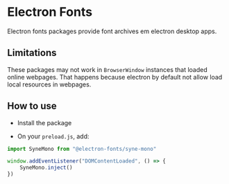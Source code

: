 # Electron Fonts

Electron fonts packages provide font archives em electron desktop apps.

## Limitations

These packages may not work in `BrowserWindow` instances that loaded online webpages. That happens because electron by default not allow load local resources in webpages.

## How to use

* Install the package

* On your `preload.js`, add:

```ts
import SyneMono from "@electron-fonts/syne-mono"

window.addEventListener("DOMContentLoaded", () => {
    SyneMono.inject()
})
```
